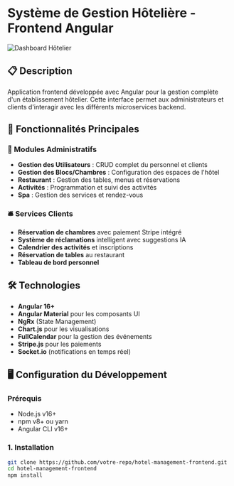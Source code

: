 # Système de Gestion Hôtelière - Frontend Angular

![Dashboard Hôtelier](https://example.com/path-to-your-hotel-dashboard-screenshot.jpg)

## 📋 Description
Application frontend développée avec Angular pour la gestion complète d'un établissement hôtelier. Cette interface permet aux administrateurs et clients d'interagir avec les différents microservices backend.

## 🌟 Fonctionnalités Principales

### 🏨 Modules Administratifs
- **Gestion des Utilisateurs** : CRUD complet du personnel et clients
- **Gestion des Blocs/Chambres** : Configuration des espaces de l'hôtel
- **Restaurant** : Gestion des tables, menus et réservations
- **Activités** : Programmation et suivi des activités
- **Spa** : Gestion des services et rendez-vous

### 🛎 Services Clients
- **Réservation de chambres** avec paiement Stripe intégré
- **Système de réclamations** intelligent avec suggestions IA
- **Calendrier des activités** et inscriptions
- **Réservation de tables** au restaurant
- **Tableau de bord personnel**

## 🛠️ Technologies

- **Angular 16+**
- **Angular Material** pour les composants UI
- **NgRx** (State Management)
- **Chart.js** pour les visualisations
- **FullCalendar** pour la gestion des événements
- **Stripe.js** pour les paiements
- **Socket.io** (notifications en temps réel)

## 🖥 Configuration du Développement

### Prérequis
- Node.js v16+
- npm v8+ ou yarn
- Angular CLI v16+

### 1. Installation
```bash
git clone https://github.com/votre-repo/hotel-management-frontend.git
cd hotel-management-frontend
npm install
